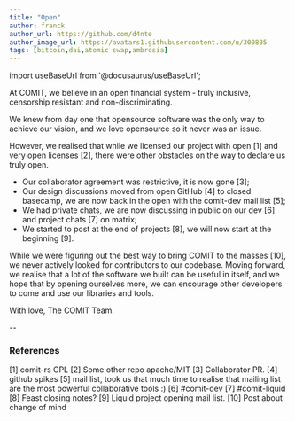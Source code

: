 ```yaml
---
title: "Open"
author: franck
author_url: https://github.com/d4nte
author_image_url: https://avatars1.githubusercontent.com/u/300805
tags: [bitcoin,dai,atomic swap,ambrosia]
---
```


import useBaseUrl from '@docusaurus/useBaseUrl';

At COMIT, we believe in an open financial system - truly inclusive, censorship resistant and non-discriminating.

We knew from day one that opensource software was the only way to achieve our vision, and we love opensource so it never was an issue.

However, we realised that while we licensed our project with open [1] and very open licenses [2], there were other obstacles on the way to declare us truly open.

- Our collaborator agreement was restrictive, it is now gone [3];
- Our design discussions moved from open GitHub [4] to closed basecamp, we are now back in the open with the comit-dev mail list [5];
- We had private chats, we are now discussing in public on our dev [6] and project chats [7] on matrix;
- We started to post at the end of projects [8], we will now start at the beginning [9].
 
While we were figuring out the best way to bring COMIT to the masses [10], we never actively looked for contributors to our codebase.
Moving forward, we realise that a lot of the software we built can be useful in itself, and we hope that by opening ourselves more, we can encourage other developers to come and use our libraries and tools.

With love,
The COMIT Team. 

-- 

### References
 
[1] comit-rs GPL
[2] Some other repo apache/MIT
[3] Collaborator PR.
[4] github spikes
[5] mail list, took us that much time to realise that mailing list are the most powerful collaborative tools :)
[6] #comit-dev
[7] #comit-liquid
[8] Feast closing notes?
[9] Liquid project opening mail list.
[10] Post about change of mind
